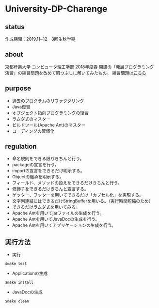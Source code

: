 # University-DP-Charenge

## status
作成期間：2019.11~12　3回生秋学期

## about
京都産業大学 コンピュータ理工学部 2018年度春 開講の「発展プログラミング演習」の練習問題を改めて暇つぶしに解いてみたもの。
練習問題は[こちら](https://ksuap.github.io/2018spring/)

## purpose
+ 過去のプログラムのリファクタリング
+ Java復習
+ オブジェクト指向プログラミングの復習
+ ラムダ式のマスター
+ ビルドツール(Apache Ant)のマスター
+ コーディングの習慣化

## regulation
+ 命名規則をできる限りきちんと行う。
+ packageの宣言を行う。
+ importの宣言をできるだけ明示する。
+ Objectの継承を明示する。
+ フィールド、メソッドの設えをできるだけきちんと行う。
+ 修飾子をできるだけきちんと宣言する。
+ ゲッター、フッターを用いてできるだけ「カプセル化」を実現する。
+ 文字列連結にはできるだけStringBufferを用いる。（実行時間短縮のため）
+ できるだけラムダ式を用いてみる。
+ Apache Antを用いてjarファイルの生成を行う。
+ Apache Antを用いてJavaDocの生成を行う。
+ Apache Antを用いてアプリケーションの生成を行う。

## 実行方法
+ 実行
```
$make test
```

+ Applicationの生成
```
$make install
```

+ JavaDocの生成
```
$make clean
```

